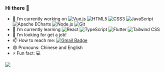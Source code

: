 ### Hi there 👋


- 🔭 I’m currently working on 
![Vue.js](https://img.shields.io/static/v1?style=flat-square&message=Vue.js&color=222222&logo=Vue.js&logoColor=4FC08D&label=)
![HTML5](https://img.shields.io/static/v1?style=flat-square&message=HTML5&color=E34F26&logo=HTML5&logoColor=FFFFFF&label=)
![CSS3](https://img.shields.io/static/v1?style=flat-square&message=CSS3&color=1572B6&logo=CSS3&logoColor=FFFFFF&label=)
![JavaScript](https://img.shields.io/static/v1?style=flat-square&message=JavaScript&color=222222&logo=JavaScript&logoColor=F7DF1E&label=)
![Apache ECharts](https://img.shields.io/static/v1?style=flat-square&message=Apache+ECharts&color=AA344D&logo=Apache+ECharts&logoColor=FFFFFF&label=)
![Node.js](https://img.shields.io/static/v1?style=flat-square&message=Node.js&color=339933&logo=Node.js&logoColor=FFFFFF&label=)
![Git](https://img.shields.io/static/v1?style=flat-square&message=Git&color=F05032&logo=Git&logoColor=FFFFFF&label=)
- 🌱 I’m currently learning 
![React](https://img.shields.io/static/v1?style=flat-square&message=React&color=222222&logo=React&logoColor=61DAFB&label=)
![TypeScript](https://img.shields.io/static/v1?style=flat-square&message=TypeScript&color=3178C6&logo=TypeScript&logoColor=FFFFFF&label=)
![Flutter](https://img.shields.io/static/v1?style=flat-square&message=Flutter&color=02569B&logo=Flutter&logoColor=FFFFFF&label=)
![Tailwind CSS](https://img.shields.io/static/v1?style=flat-square&message=Tailwind+CSS&color=222222&logo=Tailwind+CSS&logoColor=06B6D4&label=)
- 🤔 I’m looking for get a job!
- 📫 How to reach me:
[![Gmail Badge](https://img.shields.io/badge/-cuicuiv5@gmail.com-c14438?style=flat-square&logo=Gmail&logoColor=white&link=mailto:cuicuiv5@gmail.com)](mailto:legeling@qq.com)
- 😄 Pronouns: Chinese and English
- ⚡ Fun fact: 💻



![](https://github-readme-stats.vercel.app/api?username=legeling)


